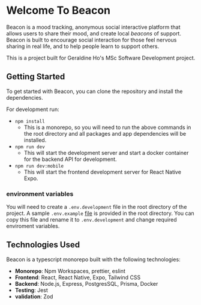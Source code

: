 # Welcome To Beacon
Beacon is a mood tracking, anonymous social interactive platform that allows users to share their mood, and create local _beacons_ of support.
Beacon is built to encourage social interaction for those feel nervous sharing in real life, and to help people learn to support others.

This is a project built for Geraldine Ho's MSc Software Development project.

## Getting Started
To get started with Beacon, you can clone the repository and install the dependencies.

For development run:
- `npm install`
  - This is a monorepo, so you will need to run the above commands in the root directory and all packages and app dependencies will be installed.
- `npm run dev`
  - This will start the development server and start a docker container for the backend API for development.
- `npm run dev:mobile`
  - This will start the frontend development server for React Native Expo.

### environment variables
You will need to create a `.env.development` file in the root directory of the project. A sample `.env.example` [file](.env.example) is provided in the root directory. 
You can copy this file and rename it to `.env.development` and change required enviroment variables.

## Technologies Used
Beacon is a typescript monorepo built with the following technologies:
- **Monorepo**: Npm Workspaces, prettier, eslint
- **Frontend**: React, React Native, Expo, Tailwind CSS
- **Backend**: Node.js, Express, PostgresSQL, Prisma, Docker
- **Testing**: Jest
- **validation**: Zod
